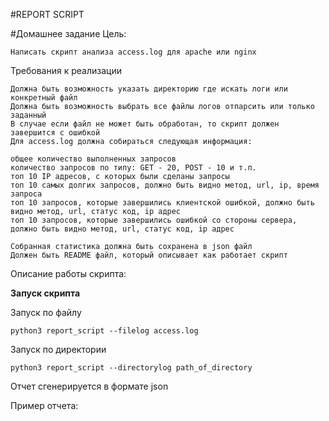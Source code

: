 #REPORT SCRIPT

#Домашнее задание
Цель:

    Написать скрипт анализа access.log для apache или nginx

Требования к реализации

    Должна быть возможность указать директорию где искать логи или конкретный файл
    Должна быть возможность выбрать все файлы логов отпарсить или только заданный
    В случае если файл не может быть обработан, то скрипт должен завершится с ошибкой
    Для access.log должна собираться следующая информация:

    общее количество выполненных запросов
    количество запросов по типу: GET - 20, POST - 10 и т.п.
    топ 10 IP адресов, с которых были сделаны запросы
    топ 10 самых долгих запросов, должно быть видно метод, url, ip, время запроса
    топ 10 запросов, которые завершились клиентской ошибкой, должно быть видно метод, url, статус код, ip адрес
    топ 10 запросов, которые завершились ошибкой со стороны сервера, должно быть видно метод, url, статус код, ip адрес

    Собранная статистика должна быть сохранена в json файл
    Должен быть README файл, который описывает как работает скрипт

Описание работы скрипта:

**Запуск скрипта**
    
Запуск по файлу

    python3 report_script --filelog access.log

Запуск по директории

    python3 report_script --directorylog path_of_directory

Отчет сгенерируется в формате json

Пример отчета:
